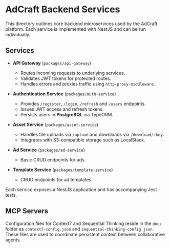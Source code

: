 # AdCraft Backend Services

This directory outlines core backend microservices used by the AdCraft platform. Each service is implemented with NestJS and can be run individually.

## Services

- **API Gateway** (`packages/api-gateway`)

  - Routes incoming requests to underlying services.
  - Validates JWT tokens for protected routes.
  - Handles errors and proxies traffic using `http-proxy-middleware`.

- **Authentication Service** (`packages/auth-service`)

  - Provides `/register`, `/login`, `/refresh` and `/users` endpoints.
  - Issues JWT access and refresh tokens.
  - Persists users in **PostgreSQL** via TypeORM.

- **Asset Service** (`packages/asset-service`)

  - Handles file uploads via `/upload` and downloads via `/download/:key`.
  - Integrates with S3-compatible storage such as LocalStack.

- **Ad Service** (`packages/ad-service`)

  - Basic CRUD endpoints for ads.

- **Template Service** (`packages/template-service`)
  - CRUD endpoints for ad templates.

Each service exposes a NestJS application and has accompanying Jest tests.

## MCP Servers

Configuration files for Context7 and Sequential Thinking reside in the `docs` folder as `context7-config.json` and `sequential-thinking-config.json`. These files are used to coordinate persistent context between collaborative agents.
